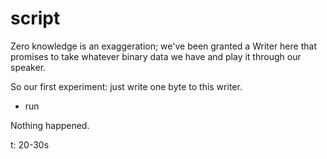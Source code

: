 # script

Zero knowledge is an exaggeration; we've been granted a Writer here that promises to take whatever binary 
data we have and play it through our speaker.

So our first experiment: just write one byte to this writer. 

- run

Nothing happened. 

t: 20-30s
